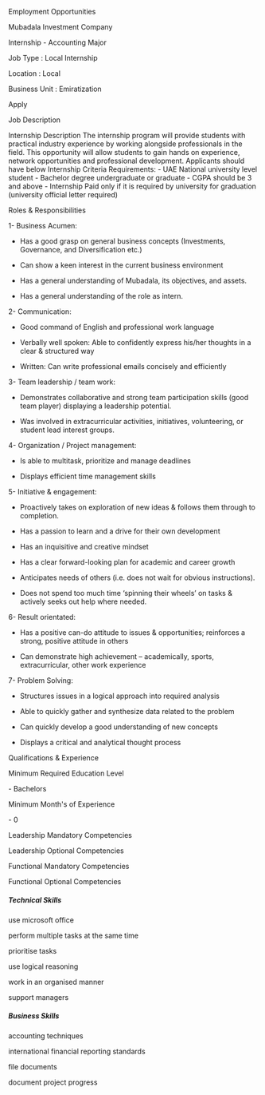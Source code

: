 Employment Opportunities

Mubadala Investment Company  

Internship - Accounting Major

  

Job Type : Local Internship  

Location : Local  

Business Unit : Emiratization

  
  

Apply

Job Description

Internship Description The internship program will provide students with
practical industry experience by working alongside professionals in the field.
This opportunity will allow students to gain hands on experience, network
opportunities and professional development. Applicants should have below
Internship Criteria Requirements: \- UAE National university level student \-
Bachelor degree undergraduate or graduate \- CGPA should be 3 and above \-
Internship Paid only if it is required by university for graduation
(university official letter required)

Roles & Responsibilities

1- Business Acumen:

  * Has a good grasp on general business concepts (Investments, Governance, and Diversification etc.)

  * Can show a keen interest in the current business environment

  * Has a general understanding of Mubadala, its objectives, and assets.

  * Has a general understanding of the role as intern.

2- Communication:

  * Good command of English and professional work language 

  * Verbally well spoken: Able to confidently express his/her thoughts in a clear & structured way

  * Written: Can write professional emails concisely and efficiently

3- Team leadership / team work:

  * Demonstrates collaborative and strong team participation skills (good team player) displaying a leadership potential.

  * Was involved in extracurricular activities, initiatives, volunteering, or student lead interest groups.

4- Organization / Project management:

  * Is able to multitask, prioritize and manage deadlines

  * Displays efficient time management skills

5- Initiative & engagement:

  * Proactively takes on exploration of new ideas & follows them through to completion. 

  * Has a passion to learn and a drive for their own development

  * Has an inquisitive and creative mindset

  * Has a clear forward-looking plan for academic and career growth

  * Anticipates needs of others (i.e. does not wait for obvious instructions).

  * Does not spend too much time ‘spinning their wheels’ on tasks & actively seeks out help where needed.

6- Result orientated:

  * Has a positive can-do attitude to issues & opportunities; reinforces a strong, positive attitude in others

  * Can demonstrate high achievement – academically, sports, extracurricular, other work experience

7- Problem Solving:

  * Structures issues in a logical approach into required analysis

  * Able to quickly gather and synthesize data related to the problem

  * Can quickly develop a good understanding of new concepts

  * Displays a critical and analytical thought process

Qualifications & Experience

Minimum Required Education Level

\- Bachelors  

Minimum Month's of Experience

\- 0  

Leadership Mandatory Competencies

Leadership Optional Competencies

Functional Mandatory Competencies

Functional Optional Competencies

##### Technical Skills

use microsoft office

perform multiple tasks at the same time

prioritise tasks

use logical reasoning

work in an organised manner

support managers

##### Business Skills

accounting techniques

international financial reporting standards

file documents

document project progress

